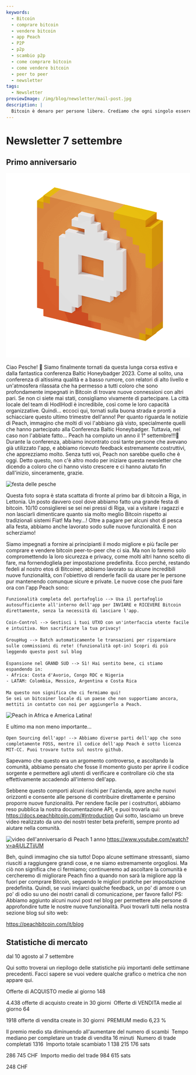 ```yaml
---
keywords:
  - Bitcoin
  - comprare bitcoin
  - vendere bitcoin
  - app Peach
  - P2P
  - p2p
  - scambio p2p
  - come comprare bitcoin
  - come vendere bitcoin
  - peer to peer
  - newsletter
tags:
  - Newsletter
previewImage: /img/blog/newsletter/mail-post.jpg
description: |
  Bitcoin è denaro per persone libere. Crediamo che ogni singolo essere umano abbia il diritto di scegliere quale denaro usare per conservare la propria ricchezza, il risultato del suo lavoro, del suo tempo e della sua energia. La missione di Peach è fare la sua parte per contribuire all'adozione di Bitcoin nelle mani delle persone.
---
```


# Newsletter 7 settembre

## Primo anniversario

![gif di pesche peach bitcoin](/img/blog/newsletter/gif-peach.gif)

Ciao Pesche! 🍑
Siamo finalmente tornati da questa lunga corsa estiva e dalla fantastica conferenza Baltic Honeybadger 2023.
Come al solito, una conferenza di altissima qualità e a basso rumore, con relatori di alto livello e un'atmosfera rilassata che ha permesso a tutti coloro che sono profondamente impegnati in Bitcoin di trovare nuove connessioni con altri pari.
Se non ci siete mai stati, consigliamo vivamente di partecipare. La città locale del team di HodlHodl è incredibile, così come le loro capacità organizzative.
Quindi... eccoci qui, tornati sulla buona strada e pronti a schiacciare questo ultimo trimestre dell'anno!
Per quanto riguarda le notizie di Peach, immagino che molti di voi l'abbiano già visto, specialmente quelli che hanno partecipato alla Conferenza Baltic Honeybadger. Tuttavia, nel caso non l'abbiate fatto...
Peach ha compiuto un anno il 1° settembre!!!🎂
Durante la conferenza, abbiamo incontrato così tante persone che avevano già utilizzato l'app, e abbiamo ricevuto feedback estremamente costruttivi, che apprezziamo molto. Senza tutti voi, Peach non sarebbe quello che è oggi.
Detto questo, non c'è altro modo per iniziare questa newsletter che dicendo a coloro che ci hanno visto crescere e ci hanno aiutato fin dall'inizio, sinceramente, grazie.

![festa delle pesche](https://img.mailinblue.com/5647291/images/content_library/original/64f9baaacf47e56e5c144ce8.jpeg)

Questa foto sopra è stata scattata di fronte al primo bar di bitcoin a Riga, in Lettonia. Un posto davvero cool dove abbiamo fatto una grande festa di bitcoin. 10/10 consiglierei se sei nei pressi di Riga, vai a visitare i ragazzi e non lasciarli dimenticare quanto sia molto meglio Bitcoin rispetto ai tradizionali sistemi Fiat!
Ma hey...! Oltre a pagare per alcuni shot di pesca alla festa, abbiamo anche lavorato sodo sulle nuove funzionalità. E non scherziamo!

Siamo impegnati a fornire ai principianti il ​​modo migliore e più facile per comprare e vendere bitcoin peer-to-peer che ci sia.
Ma non lo faremo solo compromettendo la loro sicurezza e privacy, come molti altri hanno scelto di fare, ma fornendogliela per impostazione predefinita.
Ecco perché, restando fedeli al nostro etos di Bitcoiner, abbiamo lavorato su alcune incredibili nuove funzionalità, con l'obiettivo di renderle facili da usare per le persone pur mantenendo comunque sicure e private. Le nuove cose che puoi fare ora con l'app Peach sono:

    Funzionalità completa del portafoglio --> Usa il portafoglio autosufficiente all'interno dell'app per INVIARE e RICEVERE Bitcoin direttamente, senza la necessità di lasciare l'app.

    Coin-Control --> Gestisci i tuoi UTXO con un'interfaccia utente facile e intuitiva. Non sacrificare la tua privacy!

    GroupHug --> Batch automaticamente le transazioni per risparmiare sulle commissioni di rete! (funzionalità opt-in) Scopri di più leggendo questo post sul blog

    Espansione nel GRAND SUD --> Sì! Hai sentito bene, ci stiamo espandendo in:
    - Africa: Costa d'Avorio, Congo RDC e Nigeria
    - LATAM: Colombia, Messico, Argentina e Costa Rica

    Ma questo non significa che ci fermiamo qui!
    Se sei un bitcoiner locale di un paese che non supportiamo ancora, mettiti in contatto con noi per aggiungerlo a Peach.

![Peach in Africa e America Latina!](https://img.mailinblue.com/5647291/images/content_library/original/64f9c0ffe65d8946086ff941.jpg)

E ultimo ma non meno importante...

    Open Sourcing dell'app! --> Abbiamo diverse parti dell'app che sono completamente FOSS, mentre il codice dell'app Peach è sotto licenza MIT-CC. Puoi trovare tutto sul nostro github.

Sapevamo che questo era un argomento controverso, e ascoltando la comunità, abbiamo pensato che fosse il momento giusto per aprire il codice sorgente e permettere agli utenti di verificare e controllare ciò che sta effettivamente accadendo all'interno dell'app.

Sebbene questo comporti alcuni rischi per l'azienda, apre anche nuovi orizzonti e consente alle persone di contribuire direttamente e persino proporre nuove funzionalità.
Per rendere facile per i costruttori, abbiamo reso pubblica la nostra documentazione API, e puoi trovarla qui: https://docs.peachbitcoin.com/#introduction
Qui sotto, lasciamo un breve video realizzato da uno dei nostri tester beta preferiti, sempre pronto ad aiutare nella comunità.

![video dell'anniversario di Peach 1 anno](https://www.youtube.com/watch?v=a4jULZTjjUM)
https://www.youtube.com/watch?v=a4jULZTjjUM

Beh, quindi immagino che sia tutto! Dopo alcune settimane stressanti, siamo riusciti a raggiungere grandi cose, e ne siamo estremamente orgogliosi. Ma ciò non significa che ci fermiamo; continueremo ad ascoltare la comunità e cercheremo di migliorare Peach fino a quando non sarà la migliore app là fuori per comprare Bitcoin, seguendo le migliori pratiche per impostazione predefinita.
Quindi, se vuoi inviarci qualche feedback, un po' di amore o un po' di odio su uno dei nostri canali di comunicazione, per favore fallo!
PS: Abbiamo aggiunto alcuni nuovi post nel blog per permettere alle persone di approfondire tutte le nostre nuove funzionalità. Puoi trovarli tutti nella nostra sezione blog sul sito web:

https://peachbitcoin.com/it/blog

## Statistiche di mercato

dal 10 agosto al 7 settembre

Qui sotto troverai un riepilogo delle statistiche più importanti delle settimane precedenti. Facci sapere se vuoi vedere qualche grafico o metrica che non appare qui.

Offerte di ACQUISTO medie al giorno
148

4.438 offerte di acquisto create in 30 giorni
­
Offerte di VENDITA medie al giorno
64

1918 offerte di vendita create in 30 giorni
­
PREMIUM medio
6,23 %

Il premio medio sta diminuendo all'aumentare del numero di scambi
­
Tempo mediano per completare un trade di vendita
16 minuti
­
Numero di trade completati
1316
­
Importo totale scambiato
1 138 215 176 sats

286 745 CHF
­
Importo medio del trade
984 615 sats

248 CHF

